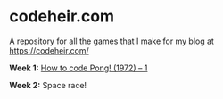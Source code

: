# codeheir.com

A repository for all the games that I make for my blog at https://codeheir.com/


**Week 1:** [How to code Pong! (1972) – 1](https://codeheir.com/2019/02/04/how-to-code-pong-1972-1/)

**Week 2:** Space race!
